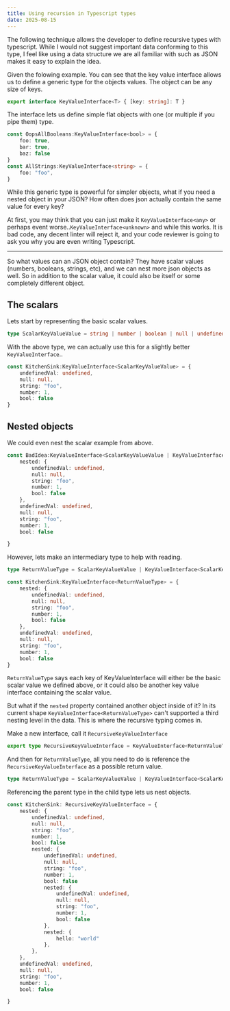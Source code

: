 ```yaml
---
title: Using recursion in Typescript types
date: 2025-08-15
---
```


The following technique allows the developer to define recursive types with typescript. While I would not suggest important data conforming to this type, I feel like using a data structure we are all familiar with such as JSON makes it easy to explain the idea.


Given the folowing example. You can see that the key value interface allows us to define a generic type for the objects values. The object can be any size of keys.

```typescript
export interface KeyValueInterface<T> { [key: string]: T }
```

The interface lets us define simple flat objects with one (or multiple if you pipe them) type.

```typescript
const OopsAllBooleans:KeyValueInterface<bool> = {
    foo: true,
    bar: true,
    baz: false
}
const AllStrings:KeyValueInterface<string> = {
    foo: "foo",
}
```

While this generic type is powerful for simpler objects, what if you need a nested object in your JSON? How often does json actually contain the same value for every key?

At first, you may think that you can just make it `KeyValueInterface<any>` or perhaps event worse..`KeyValueInterface<unknown>` and while this works. It is bad code, any decent linter will reject it, and your code reviewer is going to ask you why you are even writing Typescript.

<hr />

So what values can an JSON object contain? They have scalar values (numbers, booleans, strings, etc), and we can nest more json objects as well. So in addition to the scalar value, it could also be itself or some completely different object. 

## The scalars

Lets start by representing the basic scalar values. 

```typescript
type ScalarKeyValueValue = string | number | boolean | null | undefined;
```

With the above type, we can actually use this for a slightly better `KeyValueInterface`..

```typescript
const KitchenSink:KeyValueInterface<ScalarKeyValueValue> = {
    undefinedVal: undefined,
    null: null,
    string: "foo",
    number: 1,
    bool: false
}
```

## Nested objects

We could even nest the scalar example from above.

```typescript
const BadIdea:KeyValueInterface<ScalarKeyValueValue | KeyValueInterface<ScalarKeyValueValue>> = {
    nested: {
        undefinedVal: undefined,
        null: null,
        string: "foo",
        number: 1,
        bool: false
    },
    undefinedVal: undefined,
    null: null,
    string: "foo",
    number: 1,
    bool: false

}

```

However, lets make an intermediary type to help with reading.

```typescript 
type ReturnValueType = ScalarKeyValueValue | KeyValueInterface<ScalarKeyValueValue>;

const KitchenSink:KeyValueInterface<ReturnValueType> = {
    nested: {
        undefinedVal: undefined,
        null: null,
        string: "foo",
        number: 1,
        bool: false
    },
    undefinedVal: undefined,
    null: null,
    string: "foo",
    number: 1,
    bool: false
}

```

`ReturnValueType` says each key of KeyValueInterface will either be the basic scalar value we defined above, or it could also be another key value interface containing the scalar value.

But what if the `nested` property contained another object inside of it? In its current shape `KeyValueInterface<ReturnValueType>` can't supported a third nesting level in the data. This is where the recursive typing comes in.

Make a new interface, call it `RecursiveKeyValueInterface`

```typescript
export type RecursiveKeyValueInterface = KeyValueInterface<ReturnValueType>;
```

And then for `ReturnValueType`, all you need to do is reference the `RecursiveKeyValueInterface` as a possible return value.

```typescript
type ReturnValueType = ScalarKeyValueValue | KeyValueInterface<ScalarKeyValueValue> | RecursiveKeyValueInterface;
```

Referencing the parent type in the child type lets us nest objects.


```typescript
const KitchenSink: RecursiveKeyValueInterface = {
    nested: {
        undefinedVal: undefined,
        null: null,
        string: "foo",
        number: 1,
        bool: false
        nested: {
            undefinedVal: undefined,
            null: null,
            string: "foo",
            number: 1,
            bool: false
            nested: {
                undefinedVal: undefined,
                null: null,
                string: "foo",
                number: 1,
                bool: false
            },
            nested: {
                hello: "world"
            },
        },
    },
    undefinedVal: undefined,
    null: null,
    string: "foo",
    number: 1,
    bool: false

}
```


